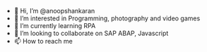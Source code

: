 - 👋 Hi, I’m @anoopshankaran
- 👀 I’m interested in Programming, photography and video games
- 🌱 I’m currently learning RPA
- 💞️ I’m looking to collaborate on SAP ABAP, Javascript
- 📫 How to reach me 

<!---
anoopshankaran/anoopshankaran is a ✨ special ✨ repository because its `README.md` (this file) appears on your GitHub profile.
You can click the Preview link to take a look at your changes.
--->
